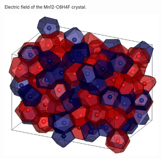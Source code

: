 Electric field of the Mn12-C6H4F crystal.


![GitHub Logo](https://github.com/Dmitry-Skachkov/Voronoi3DPlot/blob/main/Example3.jpg)
